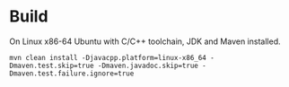 # Build

On Linux x86-64 Ubuntu with C/C++ toolchain, JDK and Maven installed.

```shell
mvn clean install -Djavacpp.platform=linux-x86_64 -Dmaven.test.skip=true -Dmaven.javadoc.skip=true -Dmaven.test.failure.ignore=true
```